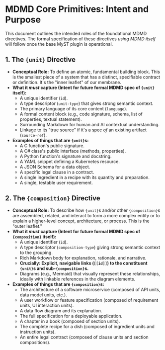 # MDMD Core Primitives: Intent and Purpose

This document outlines the intended roles of the foundational MDMD directives. The formal specification of these directives *using MDMD itself* will follow once the base MyST plugin is operational.

## 1. The `{unit}` Directive

*   **Conceptual Role:** To define an atomic, fundamental building block. This is the smallest piece of a system that has a distinct, specifiable contract or definition. It's the "inner leaflet" of our membrane.
*   **What it *must* capture (Intent for future formal MDMD spec of `{unit}` itself):**
    *   A unique identifier (`id`).
    *   A type descriptor (`unit-type`) that gives strong semantic context.
    *   The primary language of its core content (`language`).
    *   A formal content block (e.g., code signature, schema, list of properties, textual statement).
    *   Surrounding Markdown for human and AI contextual understanding.
    *   Linkage to its "true source" if it's a spec *of* an existing artifact (`source-ref`).
*   **Examples of things that are `{unit}`s:**
    *   A C function's public signature.
    *   A C# class's public interface (methods, properties).
    *   A Python function's signature and docstring.
    *   A YAML snippet defining a Kubernetes resource.
    *   A JSON Schema for a data object.
    *   A specific legal clause in a contract.
    *   A single ingredient in a recipe with its quantity and preparation.
    *   A single, testable user requirement.

## 2. The `{composition}` Directive

*   **Conceptual Role:** To describe how `{unit}`s and/or other `{composition}`s are assembled, related, and interact to form a more complex entity or to explain a higher-level concept, architecture, or process. This is the "outer leaflet."
*   **What it *must* capture (Intent for future formal MDMD spec of `{composition}` itself):**
    *   A unique identifier (`id`).
    *   A type descriptor (`composition-type`) giving strong semantic context to the grouping.
    *   Rich Markdown body for explanation, rationale, and narrative.
    *   **Crucially: Explicit, navigable links (`[[id]]`) to the constituent `{unit}`s and sub-`{composition}`s.**
    *   Diagrams (e.g., Mermaid) that visually represent these relationships, ideally with linkable references in the diagram elements.
*   **Examples of things that are `{composition}`s:**
    *   The architecture of a software microservice (composed of API units, data model units, etc.).
    *   A user workflow or feature specification (composed of requirement units, UI interaction units).
    *   A data flow diagram and its explanation.
    *   The full specification for a deployable application.
    *   A chapter in a book (composed of section units).
    *   The complete recipe for a dish (composed of ingredient units and instruction units).
    *   An entire legal contract (composed of clause units and section compositions).